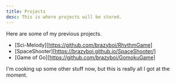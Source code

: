 ```yaml
---
title: Projects
desc: This is where projects will be stored.
---
```


Here are some of my previous projects.
- [Sci-Melody][https://github.com/brazyboi/RhythmGame]
- [SpaceShooter][https://brazyboi.github.io/SpaceShooter/]
- [Game of Go][https://github.com/brazyboi/GomokuGame]

I'm cooking up some other stuff now, but this is really all I got at the moment.
